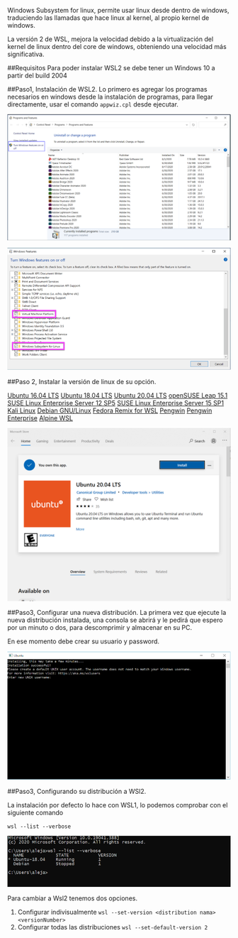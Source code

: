 Windows Subsystem for linux, permite usar linux desde dentro de windows, traduciendo las llamadas que hace linux al kernel, al propio kernel de windows.

La versión 2 de WSL, mejora la velocidad debido a la virtualización del kernel de linux dentro del core de windows, obteniendo una velocidad más significativa.


##Requisitos
Para poder instalar WSL2 se debe tener un Windows 10 a partir del build 2004

##Paso1, Instalación de WSL2.
Lo primero es agregar los programas necesarios en windows desde la instalación de programas, para llegar directamente, usar el comando `appwiz.cpl` desde ejecutar.

![image.png](/.attachments/image-94ded8d2-0a9b-4b7a-8bf0-1ce127a59e0d.png)


![image.png](/.attachments/image-b48414d4-7c21-4345-ae85-5348df4357a9.png)

##Paso 2, Instalar la versión de linux de su opción.

[Ubuntu 16.04 LTS](https://www.microsoft.com/store/apps/9pjn388hp8c9)
[Ubuntu 18.04 LTS](https://www.microsoft.com/store/apps/9N9TNGVNDL3Q)
[Ubuntu 20.04 LTS](https://www.microsoft.com/store/apps/9n6svws3rx71)
[openSUSE Leap 15.1](https://www.microsoft.com/store/apps/9NJFZK00FGKV)
[SUSE Linux Enterprise Server 12 SP5](https://www.microsoft.com/store/apps/9MZ3D1TRP8T1)
[SUSE Linux Enterprise Server 15 SP1](https://www.microsoft.com/store/apps/9PN498VPMF3Z)
[Kali Linux](https://www.microsoft.com/store/apps/9PKR34TNCV07)
[Debian GNU/Linux](https://www.microsoft.com/store/apps/9MSVKQC78PK6)
[Fedora Remix for WSL](https://www.microsoft.com/store/apps/9MSVKQC78PK6)
[Pengwin](https://www.microsoft.com/store/apps/9NV1GV1PXZ6P)
[Pengwin Enterprise](https://www.microsoft.com/store/apps/9N8LP0X93VCP)
[Alpine WSL](https://www.microsoft.com/store/apps/9p804crf0395)


![image.png](/.attachments/image-2f275406-39f1-4328-b44e-844157a5d53b.png)


##Paso3, Configurar una nueva distribución.
La primera vez que ejecute la nueva distribución instalada, una consola se abrirá y le pedirá que espero por un minuto o dos, para descomprimir y almacenar en su PC. 

En ese momento debe crear su usuario y password.


![image.png](/.attachments/image-bc74c13d-2a7d-444a-84da-64ee4a749955.png)

##Paso3, Configurando su distribución a WSl2.

La instalación por defecto lo hace con WSL1, lo podemos comprobar con el siguiente comando

```
wsl --list --verbose
``` 

![image.png](/.attachments/image-85233501-5b29-4eda-9c44-caf6c172aef8.png)


Para cambiar a Wsl2 tenemos dos opciones.

1. Configurar indivisualmente `wsl --set-version <distribution nama> <versionNumber>`
2. Configurar todas las distribuciones `wsl --set-default-version 2`


